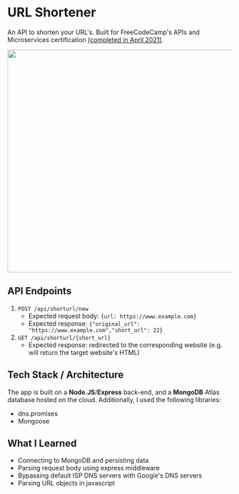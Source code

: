 # URL Shortener

An API to shorten your URL's. Built for FreeCodeCamp's APIs and Microservices certification [(completed in April 2021)](https://www.freecodecamp.org/certification/cvega21/apis-and-microservices).

<img src="https://user-images.githubusercontent.com/54726618/116796466-3aa13780-aaa2-11eb-91aa-2849539ea24f.gif" width="700" height="500">

## API Endpoints
1. `POST /api/shorturl/new`
    - Expected request body: `{url: https://www.example.com}` 
    - Expected response: `{"original_url": "https://www.example.com","short_url": 22}`
2. `GET /api/shorturl/{short_url}`
    - Expected response: redirected to the corresponding website (e.g. will return the target website's HTML)

## Tech Stack / Architecture
The app is built on a **Node.JS**/**Express** back-end, and a **MongoDB** Atlas database hosted on the cloud. Additionally, I used the following libraries:
- dns.promises
- Mongoose


## What I Learned

- Connecting to MongoDB and persisting data
- Parsing request body using express middleware
- Bypassing default ISP DNS servers with Google's DNS servers
- Parsing URL objects in javascript
